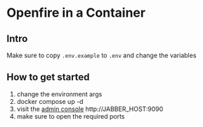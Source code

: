 # Openfire in a Container

## Intro 

Make sure to copy `.env.example` to `.env` and change the variables

## How to get started

1. change the environment args
2. docker compose up -d
3. visit the [admin console](http://localhost:9090) http://JABBER_HOST:9090
4. make sure to open the required ports
